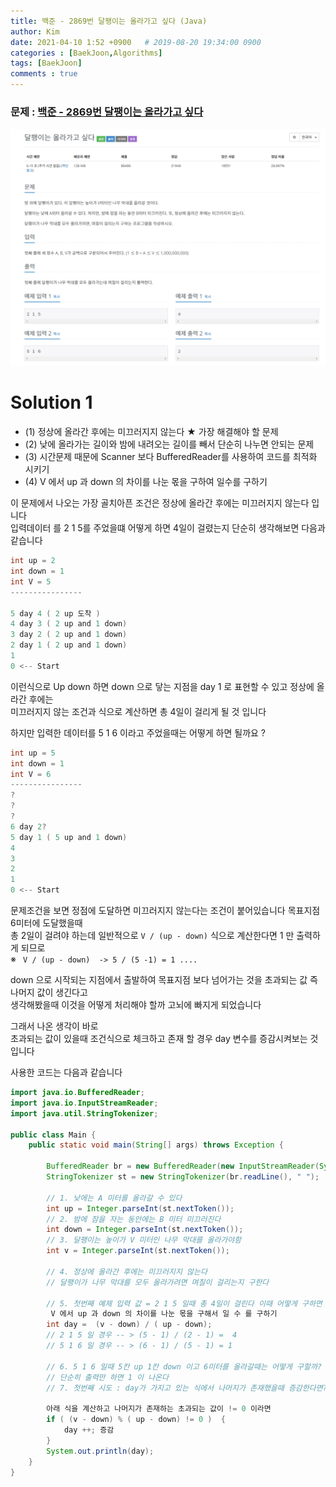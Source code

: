 ```yaml
---
title: 백준 - 2869번 달팽이는 올라가고 싶다 (Java)
author: Kim
date: 2021-04-10 1:52 +0900   # 2019-08-20 19:34:00 0900
categories : [BaekJoon,Algorithms]
tags: [BaekJoon]
comments : true
---
```


### 문제 : <a href = "https://www.acmicpc.net/problem/2869">백준 - 2869번 달팽이는 올라가고 싶다</a><br>
<img src = "/post/images/backjoon/2869.png"><br>

# Solution 1

* (1) 정상에 올라간 후에는 미끄러지지 않는다 ★ 가장 해결해야 할 문제
* (2) 낮에 올라가는 길이와 밤에 내려오는 길이를 빼서 단순히 나누면 안되는 문제
* (3) 시간문제 때문에 Scanner 보다 BufferedReader를 사용하여 코드를 최적화 시키기
* (4) V 에서 up 과 down 의 차이를 나눈 몫을 구하여 일수를 구하기

이 문제에서 나오는 가장 골치아픈 조건은 정상에 올라간 후에는 미끄러지지 않는다 입니다<br>
입력데이터 를 2 1 5를 주었을떄 어떻게 하면 4일이 걸렸는지 단순히 생각해보면 다음과 같습니다<br>

``` java
int up = 2 
int down = 1 
int V = 5
----------------

5 day 4 ( 2 up 도착 )
4 day 3 ( 2 up and 1 down)
3 day 2 ( 2 up and 1 down)
2 day 1 ( 2 up and 1 down)
1 
0 <-- Start 
```

이런식으로 Up down 하면 down 으로 닿는 지점을 day 1 로 표현할 수 있고 정상에 올라간 후에는<br>
미끄러지지 않는 조건과 식으로 계산하면 총 4일이 걸리게 될 것 입니다<br>

하지만 입력한 데이터를 5 1 6 이라고 주었을때는 어떻게 하면 될까요 ?<br>

``` java
int up = 5 
int down = 1 
int V = 6
----------------
?
?
?
6 day 2?
5 day 1 ( 5 up and 1 down)
4 
3 
2 
1 
0 <-- Start 
```
문제조건을 보면 정점에 도달하면 미끄러지지 않는다는 조건이 붙어있습니다 목표지점 6미터에 도달했을때<br>
총 2일이 걸려야 하는데 일반적으로 ``` V / (up - down) ``` 식으로 계산한다면 1 만 출력하게 되므로<br>
※ ``` V / (up - down)  -> 5 / (5 -1) = 1 ....```<br>

down 으로 시작되는 지점에서 출발하여 목표지점 보다 넘어가는 것을 초과되는 값 즉 나머지 값이 생긴다고<br>
생각해봤을때 이것을 어떻게 처리해야 할까 고뇌에 빠지게 되었습니다<br>

그래서 나온 생각이 바로<br>
초과되는 값이 있을때 조건식으로 체크하고 존재 할 경우 day 변수를 증감시켜보는 것 입니다<br>

사용한 코드는 다음과 같습니다<br>

```java
import java.io.BufferedReader;
import java.io.InputStreamReader;
import java.util.StringTokenizer;

public class Main {
    public static void main(String[] args) throws Exception {

        BufferedReader br = new BufferedReader(new InputStreamReader(System.in));
        StringTokenizer st = new StringTokenizer(br.readLine(), " ");

        // 1. 낮에는 A 미터를 올라갈 수 있다
        int up = Integer.parseInt(st.nextToken());
        // 2. 밤에 잠을 자는 동안에는 B 미터 미끄러진다
        int down = Integer.parseInt(st.nextToken());
        // 3. 달팽이는 높이가 V 미터인 나무 막대를 올라가야함
        int v = Integer.parseInt(st.nextToken());

        // 4. 정상에 올라간 후에는 미끄러지지 않는다
        // 달팽이가 나무 막대를 모두 올라가려면 며칠이 걸리는지 구한다

        // 5. 첫번째 예제 입력 값 = 2 1 5 일때 총 4일이 걸린다 이때 어떻게 구하면 될까?
         V 에서 up 과 down 의 차이를 나눈 몫을 구해서 일 수 를 구하기
        int day =  (v - down) / ( up - down); 
        // 2 1 5 일 경우 -- > (5 - 1) / (2 - 1) =  4
        // 5 1 6 일 경우 -- > (6 - 1) / (5 - 1) = 1

        // 6. 5 1 6 일때 5칸 up 1칸 down 이고 6미터를 올라갈때는 어떻게 구할까?
        // 단순히 출력만 하면 1 이 나온다
        // 7. 첫번째 시도 : day가 가지고 있는 식에서 나머지가 존재했을때 증감한다면?

        아래 식을 계산하고 나머지가 존재하는 초과되는 값이 != 0 이라면
        if ( (v - down) % ( up - down) != 0 )  {
            day ++; 증감
        }
        System.out.println(day);
    }
}
```

